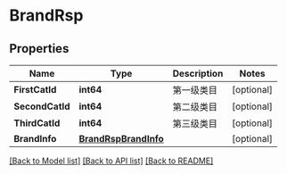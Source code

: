 # BrandRsp

## Properties

Name | Type | Description | Notes
------------ | ------------- | ------------- | -------------
**FirstCatId** | **int64** | 第一级类目 | [optional] 
**SecondCatId** | **int64** | 第二级类目 | [optional] 
**ThirdCatId** | **int64** | 第三级类目 | [optional] 
**BrandInfo** | [**BrandRspBrandInfo**](BrandRsp_brand_info.md) |  | [optional] 

[[Back to Model list]](../README.md#documentation-for-models) [[Back to API list]](../README.md#documentation-for-api-endpoints) [[Back to README]](../README.md)


